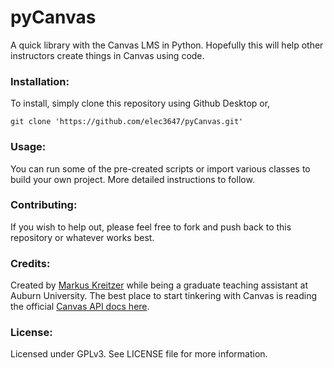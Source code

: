 # pyCanvas
A quick library with the Canvas LMS in Python. Hopefully this will help other instructors create things in Canvas using code.

### Installation:
To install, simply clone this repository using Github Desktop or,
```
git clone 'https://github.com/elec3647/pyCanvas.git'
```

### Usage:
You can run some of the pre-created scripts or import various classes to build your own project. More detailed instructions to follow.

### Contributing:
If you wish to help out, please feel free to fork and push back to this repository or whatever works best.

### Credits:
Created by [Markus Kreitzer](https://github.com/elec3647) while being a graduate teaching assistant at Auburn University.
The best place to start tinkering with Canvas is reading the official [Canvas API docs here](https://canvas.instructure.com/doc/api/).

### License:
Licensed under GPLv3. See LICENSE file for more information.

